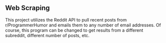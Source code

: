 ## Web Scraping
This project utilizes the Reddit API to pull recent posts from r/ProgrammerHumor and emails them to any number of email addresses.
Of course, this program can be changed to get results from a different subreddit, different number of posts, etc.
